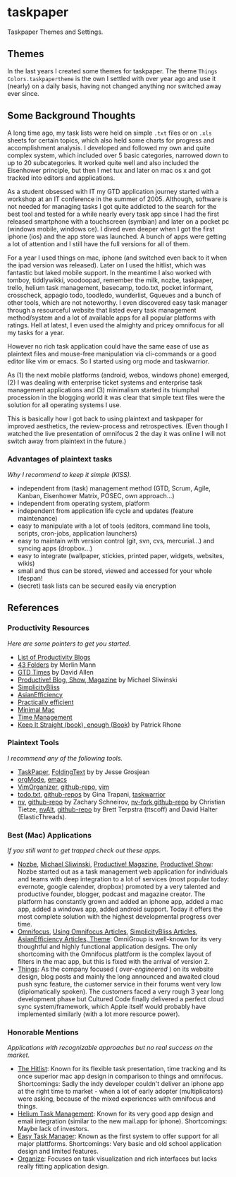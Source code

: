 # taskpaper

Taskpaper Themes and Settings. 

## Themes

In the last years I created some themes for taskpaper. The theme `Things Colors.taskpapertheme` is the own I settled with over year ago and use it (nearly) on a daily basis, having not changed anything nor switched away ever since.

## Some Background Thoughts

A long time ago, my task lists were held on simple `.txt` files or on `.xls` sheets for certain topics,
which also held some charts for progress and accomplishment analysis. I developed and followed my own and quite complex system, which included over 5 basic categories, narrowed down to up to 20 subcategories. It worked quite well and also included the Eisenhower principle, but then I met tux and later on mac os x and got tracked into editors and applications.

As a student obsessed with IT my GTD application journey started with a workshop at an IT conference in the summer of 2005. Although, software is not needed for managing tasks I got quite addicted to the search for the best tool and tested for a while nearly every task app since I had the first released smartphone with a touchscreen (symbian) and later on a pocket pc (windows mobile, windows ce). I dived even deeper when I got the first iphone (ios) and the app store was launched. A bunch of apps were getting a lot of attention and I still have the full versions for all of them. 

For a year I used things on mac, iphone (and switched even back to it when the ipad version was released). Later on I used the hitlist, which was fantastic but laked mobile support. In the meantime I also worked with tomboy, tiddlywikki, voodoopad, remember the milk, nozbe, taskpaper, trello, helium task management, basecamp, todo.txt, pocket informant, crosscheck, appagio todo, toodledo, wunderlist, Gqueues and a bunch of other tools, which are not noteworthy. I even discovered easy task manager through a resourceful website that listed every task management method/system and a lot of available apps for all popular platforms with ratings. Hell at latest, I even used the almighty and pricey omnifocus for all my tasks for a year.

However no rich task application could have the same ease of use as plaintext files and mouse-free manipulation via cli-commands or a good editor like vim or emacs. So I started using org mode and taskwarrior. 

As (1) the next mobile platforms (android, webos, windows phone) emerged, (2) I was dealing with enterprise ticket systems and enterprise task management applications and (3) minimalism started its triumphal procession in the blogging world it was clear that simple text files were the solution for all operating systems I use.

This is basically how I got back to using plaintext and taskpaper for improved aesthetics, the review-process and retrospectives. (Even though I watched the live presentation of omnifocus 2 the day it was online I will not switch away from plaintext in the future.)

### Advantages of plaintext tasks

*Why I recommend to keep it simple (KISS).*

- independent from (task) management method (GTD, Scrum, Agile, Kanban, Eisenhower Matrix, POSEC, own approach...)
- independent from operating system, platform
- independent from application life cycle and updates (feature maintenance)
- easy to manipulate with a lot of tools (editors, command line tools, scripts, cron-jobs, application launchers)
- easy to maintain with version control (git, svn, cvs, mercurial...) and syncing apps (dropbox...)
- easy to integrate (wallpaper, stickies, printed paper, widgets, websites, wikis)
- small and thus can be stored, viewed and accessed for your whole lifespan!
- (secret) task lists can be secured easily via encryption

## References

### Productivity Resources

*Here are some pointers to get you started.*

- [List of Productivity Blogs](http://zenhabits.net/the-top-50-productivity-blogs-most-of-which-you-havent-heard-about/)
- [43 Folders](http://www.43folders.com/) by Merlin Mann
- [GTD Times](http://www.gtdtimes.com/) by David Allen
- [Productive! Blog, Show, Magazine](http://www.michaelsliwinski.com/) by Michael Sliwinski
- [SimplicityBliss](http://simplicitybliss.com/)
- [AsianEfficiency](http://www.asianefficiency.com/blog/)
- [Practically efficient](http://www.practicallyefficient.com/)
- [Minimal Mac](http://minimalmac.com/)
- [Time Management](http://en.wikipedia.org/wiki/Time_management)
- [Keep It Straight (book), enough (Book)](http://patrickrhone.com/books/) by Patrick Rhone

### Plaintext Tools

*I recommend any of the following tools.*

- [TaskPaper](http://www.hogbaysoftware.com/products/taskpaper), [FoldingText](http://www.foldingtext.com/) by by Jesse Grosjean
- [orgMode](http://orgmode.org/), [emacs](http://www.gnu.org/software/emacs/)
- [VimOrganizer](http://www.vim.org/scripts/script.php?script_id=3342), [github-repo](https://github.com/hsitz/VimOrganizer), [vim](http://www.vim.org/)
- [todo.txt](http://todotxt.com/), [github-repos](https://github.com/ginatrapani) by Gina Trapani, [taskwarrior](http://taskwarrior.org)
- [nv](http://notational.net/), [github-repo](https://github.com/scrod/nv/tree/) by Zachary Schneirov, [nv-fork github-repo](https://github.com/DivineDominion/nv) by Christian Tietze, [nvAlt](http://brettterpstra.com/projects/nvalt/), [github-repo](https://github.com/ttscoff/nv) by Brett Terpstra (ttscoff) and David Halter (ElasticThreads).

### Best (Mac) Applications

*If you still want to get trapped check out these apps.*

- [Nozbe](http://www.nozbe.com/), [Michael Sliwinski](http://www.michaelsliwinski.com/), [Productive! Magazine](http://www.michaelsliwinski.com/productive_magazine/), [Productive! Show](http://www.michaelsliwinski.com/productive_show/): Nozbe started out as a task management web application for individuals and teams with deep integration to a lot of services (most popular today: evernote, google calender, dropbox) promoted by a very talented and productive founder, blogger, podcast and magazine creator. The platform has constantly grown and added an iphone app, added a mac app, added a windows app, added android support. Today it offers the most complete solution with the highest developmental progress over time.
- [Omnifocus](http://www.omnigroup.com/products/omnifocus/), [Using Omnifocus Articles](http://www.usingomnifocus.com/blog/), [SimplicityBliss Articles](http://simplicitybliss.com/omnifocus/), [AsianEfficiency Articles, Theme](http://www.asianefficiency.com/omnifocus/): OmniGroup is well-known for its very thoughtful and highly functional application designs. The only shortcoming with the Omnifocus plattform is the complex layout of filters in the mac app, but this is fixed with the arrival of version 2.
- [Things](http://culturedcode.com/things/): As the company focused ( *over-engineered* ) on its website design, blog posts and mainly the long announced and awaited cloud push sync feature, the customer service in their forums went very low (diplomatically spoken). The customers faced a very rough 3 year long development phase but Cultured Code finally delivered a perfect cloud sync system/framework, which Apple itself would probably have implemented similarly (with a lot more resource power).

### Honorable Mentions

*Applications with recognizable approaches but no real success on the market.*

- [The Hitlist](http://www.potionfactory.com/thehitlist/): Known for its flexible task presentation, time tracking and its once superior mac app design in comparison to things and omnifocus. Shortcomings: Sadly the indy developer couldn't deliver an iphone app at the right time to market - when a lot of early adopter (multiplicators) were asking, because of the mixed experiences with omnifocus and things.
- [Helium Task Management](http://www.heliumnow.com/): Known for its very good app design and email integration (similar to the new mail.app for iphone). Shortcomings: Maybe lack of investors. 
- [Easy Task Manager](http://www.orionbelt.com/): Known as the first system to offer support for all major plattforms. Shortcomings: Very basic and old school application design and limited features.
- [Organize](http://taskfabric.com/): Focuses on task visualization and rich interfaces but lacks really fitting application design.